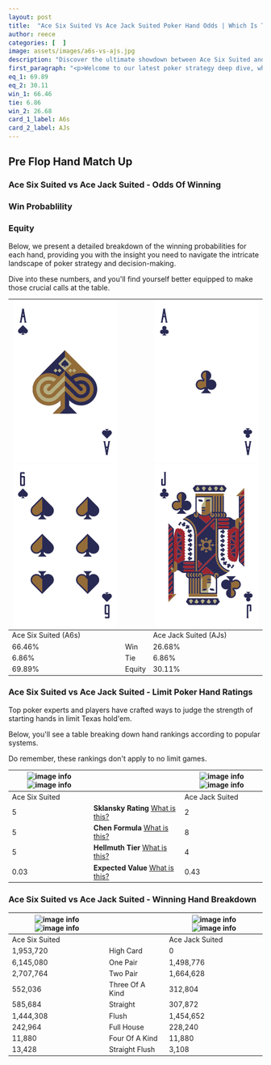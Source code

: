 ```yaml
---
layout: post
title:  "Ace Six Suited Vs Ace Jack Suited Poker Hand Odds | Which Is The Better Hand In Poker? A Complete Guide"
author: reece
categories: [  ]
image: assets/images/a6s-vs-ajs.jpg
description: "Discover the ultimate showdown between Ace Six Suited and Ace Jack Suited in poker! Uncover the odds, strategies, and scenarios where one hand triumphs over the other. Get ready to up your poker game with this thrilling analysis."
first_paragraph: "<p>Welcome to our latest poker strategy deep dive, where we're pitting two distinct hands against each other in a high-stakes showdown: Ace Six Suited vs Ace Jack Suited.</p><p>In the dynamic world of poker, every decision counts, and knowing which hand holds the upper hand is key to your success at the table.</p><p>In this article, we'll dissect these two hands, explore the scenarios where one dominates the other, and equip you with the knowledge to make strategic choices that can tip the odds in your favor.</p><p>Get ready to unravel the intriguing dynamics of these poker hands and elevate your game to new heights.</p>"
eq_1: 69.89
eq_2: 30.11
win_1: 66.46
tie: 6.86
win_2: 26.68
card_1_label: A6s
card_2_label: AJs
---
```




[comment]: # (sp0)

## Pre Flop Hand Match Up

<div class="table hand-ratings" markdown="1"> 



### Ace Six Suited vs Ace Jack Suited - Odds Of Winning


  
<div class="row graphs"> 
<div class="col-lg-6">
    <h3>Win Probablility</h3>
    <canvas id="WinChart"></canvas>
</div>
<div class="col-lg-6">
    <h3>Equity</h3>
    <canvas id="EquityChart"></canvas>
</div>
</div>

  Below, we present a detailed breakdown of the winning probabilities for each hand, providing you with the insight you need to navigate the intricate landscape of poker strategy and decision-making. 

Dive into these numbers, and you'll find yourself better equipped to make those crucial calls at the table.


    
| ![image info](assets/images/hand1/a.png) ![image info](assets/images/hand1/6.png) |  | ![image info](assets/images/hand2/a.png) ![image info](assets/images/hand2/j.png) |
| -------- | -------- | -------- |
| Ace Six Suited (A6s) |  | Ace Jack Suited (AJs) |
| 66.46% | Win | 26.68% |
| 6.86% | Tie | 6.86% |
| 69.89% | Equity | 30.11% |




[comment]: # (sp1)



### Ace Six Suited vs Ace Jack Suited - Limit Poker Hand Ratings

Top poker experts and players have crafted ways to judge the strength of starting hands in limit Texas hold'em. 

Below, you'll see a table breaking down hand rankings according to popular systems. 

Do remember, these rankings don't apply to no limit games.


    
| ![image info](https://www.riverpairs.com/assets/images/hand1/a.png) ![image info](https://www.riverpairs.com/assets/images/hand1/6.png) |  | ![image info](https://www.riverpairs.com/assets/images/hand2/a.png) ![image info](https://www.riverpairs.com/assets/images/hand2/j.png) |
| -------- | -------- | -------- |
| Ace Six Suited |  | Ace Jack Suited |
| 5 | **Sklansky Rating** [What is this?](/sklansky-rating-explained) | 2 |
| 5 | **Chen Formula** [What is this?](/chen-formula-explained) | 8 |
| 5 | **Hellmuth Tier** [What is this?](/Hellmuth-tier-explained) | 4 |
| 0.03 | **Expected Value** [What is this?](/expected-value-explained) | 0.43 |




[comment]: # (sp2)



### Ace Six Suited vs Ace Jack Suited - Winning Hand Breakdown


    
| ![image info](https://www.riverpairs.com/assets/images/hand1/a.png) ![image info](https://www.riverpairs.com/assets/images/hand1/6.png) |  | ![image info](https://www.riverpairs.com/assets/images/hand2/a.png) ![image info](https://www.riverpairs.com/assets/images/hand2/j.png) |
| -------- | -------- | -------- |
| Ace Six Suited |  | Ace Jack Suited |
| 1,953,720 | High Card | 0 |
| 6,145,080 | One Pair | 1,498,776 |
| 2,707,764 | Two Pair | 1,664,628 |
| 552,036 | Three Of A Kind | 312,804 |
| 585,684 | Straight | 307,872 |
| 1,444,308 | Flush | 1,454,652 |
| 242,964 | Full House | 228,240 |
| 11,880 | Four Of A Kind | 11,880 |
| 13,428 | Straight Flush | 3,108 |




[comment]: # (sp3)



</div>

[comment]: # (sp4)



[comment]: # (sp5)

